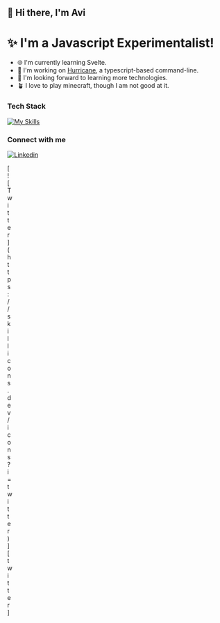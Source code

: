 ## 👋 Hi there, I'm Avi

# ✨ I'm a Javascript Experimentalist!

- 🌐 I'm currently learning Svelte.
- 🦫 I'm working on [Hurricane](https://github.com/AviAvinav/Hurricane), a typescript-based command-line.
- 🤖 I'm looking forward to learning more technologies.
- 🪴 I love to play minecraft, though I am not good at it.

### Tech Stack

[![My Skills](https://skillicons.dev/icons?i=nextjs,remix,react,tailwind,nodejs,js,ts,html,css)](https://skillicons.dev)

### Connect with me

[![Linkedin](https://skillicons.dev/icons?i=linkedin)][linkedin]
<div style="width: 2px; height: 100%"/>
[![Twitter](https://skillicons.dev/icons?i=twitter)][twitter]

<br/>

[linkedin]: https://linkedin.com/in/avi-avinav
[twitter]: https://twitter.com/aviavinav0
